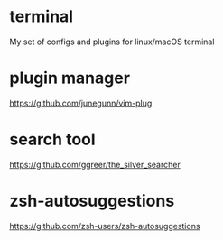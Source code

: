 # terminal
My set of configs and plugins for linux/macOS terminal

# plugin manager
https://github.com/junegunn/vim-plug

# search tool
https://github.com/ggreer/the_silver_searcher

# zsh-autosuggestions
https://github.com/zsh-users/zsh-autosuggestions
